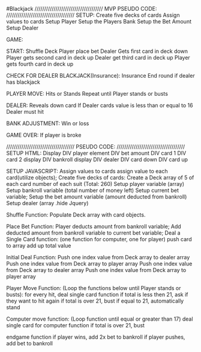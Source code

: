 #Blackjack
////////////////////////////////////
MVP PSEUDO CODE:
////////////////////////////////////
SETUP:
Create five decks of cards
Assign values to cards
Setup Player
Setup the Players Bank
Setup the Bet Amount
Setup Dealer

GAME:

START:
Shuffle Deck
Player place bet
Dealer Gets first card in deck down
Player gets second card in deck up
Dealer get third card in deck up
Player gets fourth card in deck up

CHECK FOR DEALER BLACKJACK(Insurance):
Insurance
End round if dealer has blackjack

PLAYER MOVE:
Hits or Stands
Repeat until Player stands or busts

DEALER:
Reveals down card
If Dealer cards value is less than or equal to 16 Dealer must hit

BANK ADJUSTMENT:
Win or loss

GAME OVER:
If player is broke


////////////////////////////////////
PSEUDO CODE:
////////////////////////////////////
SETUP HTML:
Display DIV player element
	DIV bet amount
	DIV card 1
	DIV card 2
display DIV bankroll
display DIV dealer
	DIV card down
	DIV card up

SETUP JAVASCRIPT:
Assign values to cards
	assign value to each card(utilize objects);
Create five decks of cards:
	Create a Deck array of 5 of each card number of each suit (Total: 260)
Setup player variable (array)
Setup bankroll variable (total number of money left)
Setup current bet variable;
Setup the bet amount variable (amount deducted from bankroll)
Setup dealer (array .hide Jquery)

Shuffle Function:
	Populate Deck array with card objects.

Place Bet Function:
	Player deducts amount from bankroll variable;
	Add deducted amount from bankroll variable to current bet variable;
Deal a Single Card function: (one function for computer, one for player)
	push card to array
	add up total value

Initial Deal Function:
	Push one index value from Deck array to dealer array
	Push one index value from Deck array to player array
	Push one index value from Deck array to dealer array
	Push one index value from Deck array to player array

Player Move Function:
(Loop the functions below until Player stands or busts):
for every hit, deal single card function
if total is less then 21, ask if they want to hit again
if total is over 21, bust
if equal to 21, automatically stand

Computer move function:
(Loop function until equal or greater than 17)
deal single card for computer function
if total is over 21, bust

endgame function
if player wins, add 2x bet to bankroll
if player pushes, add bet to bankroll
